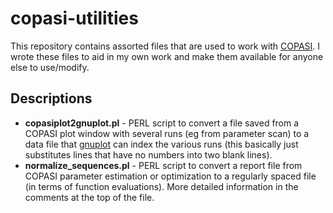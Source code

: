 # copasi-utilities
This repository contains assorted files that are used to work with [COPASI](http://copasi.org). I wrote these files to aid in my own work and make them available for anyone else to use/modify.

## Descriptions
* **copasiplot2gnuplot.pl** - PERL script to convert a file saved from a COPASI plot window with several runs (eg from parameter scan) to a data file that [gnuplot](http://gnuplot.info/) can index the various runs (this basically just substitutes lines that have no numbers into two blank lines).
* **normalize_sequences.pl** - PERL script to convert a report file from COPASI parameter estimation or optimization to a regularly spaced file (in terms of function evaluations). More detailed information in the comments at the top of the file. 
